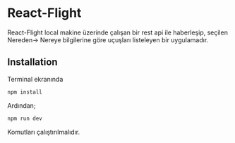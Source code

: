 # React-Flight
React-Flight local makine üzerinde çalışan bir rest api ile haberleşip, seçilen Nereden-> Nereye bilgilerine göre uçuşları listeleyen bir uygulamadır.

## Installation

Terminal ekranında

```bash
npm install
```

Ardından;

```bash
npm run dev
```

Komutları çalıştırılmalıdır.
